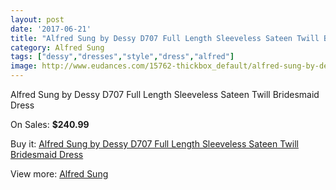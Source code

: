 ```yaml
---
layout: post
date: '2017-06-21'
title: "Alfred Sung by Dessy D707 Full Length Sleeveless Sateen Twill Bridesmaid Dress"
category: Alfred Sung
tags: ["dessy","dresses","style","dress","alfred"]
image: http://www.eudances.com/15762-thickbox_default/alfred-sung-by-dessy-d707-full-length-sleeveless-sateen-twill-bridesmaid-dress.jpg
---
```

Alfred Sung by Dessy D707 Full Length Sleeveless Sateen Twill Bridesmaid Dress

On Sales: **$240.99**
<a href="https://www.eudances.com/en/alfred-sung/4651-alfred-sung-by-dessy-d707-full-length-sleeveless-sateen-twill-bridesmaid-dress.html"><amp-img layout="responsive" width="600" height="600" src="//www.eudances.com/15762-thickbox_default/alfred-sung-by-dessy-d707-full-length-sleeveless-sateen-twill-bridesmaid-dress.jpg" alt="Alfred Sung by Dessy D707 Full Length Sleeveless Sateen Twill Bridesmaid Dress 0" /></a>
<a href="https://www.eudances.com/en/alfred-sung/4651-alfred-sung-by-dessy-d707-full-length-sleeveless-sateen-twill-bridesmaid-dress.html"><amp-img layout="responsive" width="600" height="600" src="//www.eudances.com/15765-thickbox_default/alfred-sung-by-dessy-d707-full-length-sleeveless-sateen-twill-bridesmaid-dress.jpg" alt="Alfred Sung by Dessy D707 Full Length Sleeveless Sateen Twill Bridesmaid Dress 1" /></a>
<a href="https://www.eudances.com/en/alfred-sung/4651-alfred-sung-by-dessy-d707-full-length-sleeveless-sateen-twill-bridesmaid-dress.html"><amp-img layout="responsive" width="600" height="600" src="//www.eudances.com/15764-thickbox_default/alfred-sung-by-dessy-d707-full-length-sleeveless-sateen-twill-bridesmaid-dress.jpg" alt="Alfred Sung by Dessy D707 Full Length Sleeveless Sateen Twill Bridesmaid Dress 2" /></a>
<a href="https://www.eudances.com/en/alfred-sung/4651-alfred-sung-by-dessy-d707-full-length-sleeveless-sateen-twill-bridesmaid-dress.html"><amp-img layout="responsive" width="600" height="600" src="//www.eudances.com/15763-thickbox_default/alfred-sung-by-dessy-d707-full-length-sleeveless-sateen-twill-bridesmaid-dress.jpg" alt="Alfred Sung by Dessy D707 Full Length Sleeveless Sateen Twill Bridesmaid Dress 3" /></a>

Buy it: [Alfred Sung by Dessy D707 Full Length Sleeveless Sateen Twill Bridesmaid Dress](https://www.eudances.com/en/alfred-sung/4651-alfred-sung-by-dessy-d707-full-length-sleeveless-sateen-twill-bridesmaid-dress.html "Alfred Sung by Dessy D707 Full Length Sleeveless Sateen Twill Bridesmaid Dress")

View more: [Alfred Sung](https://www.eudances.com/en/52-alfred-sung "Alfred Sung")